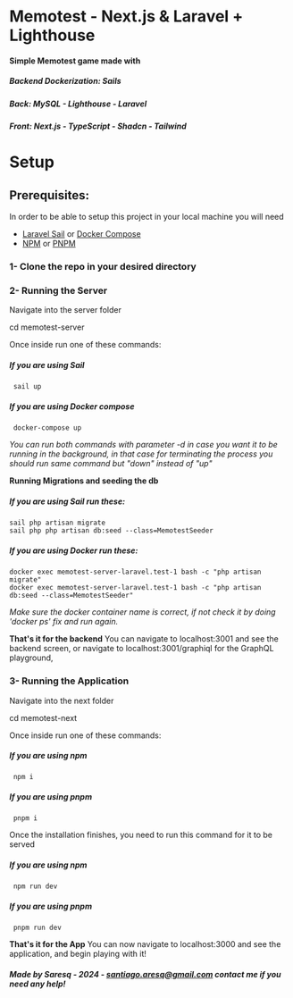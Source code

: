 # Memotest - Next.js & Laravel + Lighthouse

#### Simple Memotest game made with

##### Backend Dockerization: Sails
##### Back: MySQL - Lighthouse - Laravel
##### Front: Next.js - TypeScript - Shadcn - Tailwind


# Setup
## Prerequisites:

In order to be able to setup this project in your local machine you will need

 - [Laravel Sail](https://laravel.com/docs/10.x/sail) or [Docker Compose](https://docs.docker.com/compose/)
 - [NPM](https://www.npmjs.com/) or [PNPM](https://pnpm.io/)


### 1- Clone the repo in your desired directory

### 2- Running the Server
Navigate into the server folder

cd memotest-server

Once inside run one of these commands:

##### If you are using Sail  
     sail up
##### If you are using Docker compose
     docker-compose up

*You can run both commands with parameter -d in case you want it to be running in the background, in that case for terminating the process you should run same command but "down" instead of "up"*

 **Running Migrations and seeding the db**

##### If you are using Sail  run these:

    sail php artisan migrate
    sail php php artisan db:seed --class=MemotestSeeder

##### If you are using Docker run these:

    docker exec memotest-server-laravel.test-1 bash -c "php artisan migrate"
    docker exec memotest-server-laravel.test-1 bash -c "php artisan db:seed --class=MemotestSeeder"
*Make sure the docker container name is correct, if not check it by doing 'docker ps' fix and run again.*

**That's it for  the backend**
You can navigate to localhost:3001 and see the backend screen, or navigate to localhost:3001/graphiql for the GraphQL playground,
### 3- Running the Application

Navigate into the next folder

cd memotest-next

Once inside run one of these commands:

##### If you are using npm  
     npm i
##### If you are using pnpm
     pnpm i

Once the installation finishes, you need to run this command for it to be served

##### If you are using npm  
     npm run dev
##### If you are using pnpm
     pnpm run dev

**That's it for  the App**
You can now navigate to localhost:3000 and see the application, and begin playing with it!




##### Made by Saresq - 2024 - *santiago.aresq@gmail.com contact me if you need any help!*

